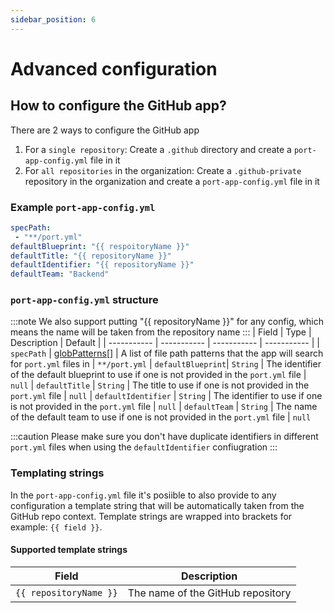 ```yaml
---
sidebar_position: 6
---
```


# Advanced configuration

## How to configure the GitHub app?

There are 2 ways to configure the GitHub app

1. For a `single repository`: Create a `.github` directory and create a `port-app-config.yml` file in it
2. For `all repositories` in the organization: Create a `.github-private` repository in the organization and create a `port-app-config.yml` file in it

### Example `port-app-config.yml` 

```yaml showLineNumbers
specPath: 
 - "**/port.yml"
defaultBlueprint: "{{ respoitoryName }}"
defaultTitle: "{{ repositoryName }}"
defaultIdentifier: "{{ repositoryName }}"
defaultTeam: "Backend"
```

### `port-app-config.yml` structure 

:::note
We also support putting "{{ repositoryName }}" for any config, which means the name will be taken from the repository name
:::
| Field | Type | Description | Default |
| ----------- | ----------- | ----------- | ----------- |
| `specPath` | [globPatterns](https://www.malikbrowne.com/blog/a-beginners-guide-glob-patterns)[] | A list of file path patterns that the app will search for `port.yml` files in | `**/port.yml`
| `defaultBlueprint`| `String` |  The identifier of the default blueprint to use if one is not provided in the `port.yml` file | `null` 
| `defaultTitle` | `String` | The title to use if one is not provided in the `port.yml` file | `null` 
| `defaultIdentifier` | `String` | The identifier to use if one is not provided in the `port.yml` file | `null`
| `defaultTeam` | `String` | The name of the default team to use if one is not provided in the `port.yml` file | `null`

:::caution
Please make sure you don't have duplicate identifiers in different `port.yml` files when using the `defaultIdentifier` confiugration
:::

### Templating strings
In the `port-app-config.yml` file it's posiible to also provide to any configuration a template string that will be automatically taken from the GitHub repo context.
Template strings are wrapped into brackets for example: `{{ field }}`.


#### Supported template strings 

| Field | Description  |
| ----------- | ----------- | 
| `{{ repositoryName }}` | The name of the GitHub repository